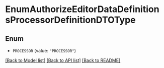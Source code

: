 # EnumAuthorizeEditorDataDefinitionsProcessorDefinitionDTOType

## Enum


* `PROCESSOR` (value: `"PROCESSOR"`)


[[Back to Model list]](../README.md#documentation-for-models) [[Back to API list]](../README.md#documentation-for-api-endpoints) [[Back to README]](../README.md)


